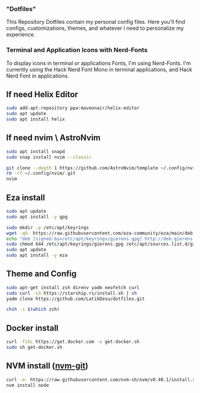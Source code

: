 ### "Dotfiles"

This Repository Dotfiles contain my personal config files. Here you'll find configs, customizations, themes, and whatever I need to personalize my experience.

### Terminal and Application Icons with Nerd-Fonts

To display icons in terminal or applications Fonts, I'm using Nerd-Fonts. I'm currently using the Hack Nerd Font Mono in terminal applications, and Hack Nerd Font in applications.

## If need Helix Editor

```bash
sudo add-apt-repository ppa:maveonair/helix-editor
sudo apt update
sudo apt install helix
```

## If need nvim \ AstroNvim

```bash
sudo apt install snapd
sudo snap install nvim --classic
```

```bash
git clone --depth 1 https://github.com/AstroNvim/template ~/.config/nvim
rm -rf ~/.config/nvim/.git
nvim
```

## Eza install

```bash
sudo apt update
sudo apt install -y gpg

sudo mkdir -p /etc/apt/keyrings
wget -qO- https://raw.githubusercontent.com/eza-community/eza/main/deb.asc | sudo gpg --dearmor -o /etc/apt/keyrings/gierens.gpg
echo "deb [signed-by=/etc/apt/keyrings/gierens.gpg] http://deb.gierens.de stable main" | sudo tee /etc/apt/sources.list.d/gierens.list
sudo chmod 644 /etc/apt/keyrings/gierens.gpg /etc/apt/sources.list.d/gierens.list
sudo apt update
sudo apt install -y eza
```

## Theme and Config

```bash
sudo apt-get install zsh direnv yadm neofetch curl
sudo curl -sS https://starship.rs/install.sh | sh
yadm clone https://github.com/LatikDesu/dotfiles.git
```

```bash
chsh -s $(which zsh)
```

## Docker install

```bash
curl -fsSL https://get.docker.com -o get-docker.sh
sudo sh get-docker.sh
```

## NVM install ([nvm-git](https://github.com/nvm-sh/nvm))

```bash
curl -o- https://raw.githubusercontent.com/nvm-sh/nvm/v0.40.1/install.sh | bash
nvm install node
```
